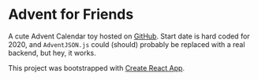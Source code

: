 # Advent for Friends
A cute Advent Calendar toy hosted on [GitHub](tfavazza.github.io/advent-for-friends). Start date is hard coded for 2020, and `AdventJSON.js` could (should) probably be replaced with a real backend, but hey, it works.

This project was bootstrapped with [Create React App](https://github.com/facebook/create-react-app).
